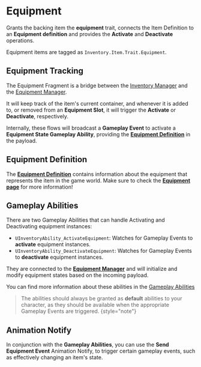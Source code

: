 # Equipment
<primary-label ref="inventory"/>

Grants the backing item the **equipment** trait, connects the Item Definition to an **Equipment definition** and 
provides the **Activate** and **Deactivate** operations.

Equipment items are tagged as `Inventory.Item.Trait.Equipment`.

## Equipment Tracking

The Equipment Fragment is a bridge between the [Inventory Manager](inv_inventory_manager.md) and the [Equipment Manager](inv_equipment_manager.md).

It will keep track of the item's current container, and whenever it is added to, or removed from an **Equipment Slot**, 
it will trigger the **Activate** or **Deactivate**, respectively.  

Internally, these flows will broadcast a **Gameplay Event** to activate a **Equipment State Gameplay Ability**, providing
the [**Equipment Definition**](inv_equipment.md#equipment-definition) in the payload. 

## Equipment Definition

The [**Equipment Definition**](inv_equipment.md#equipment-definition) contains information about the equipment that represents the item in the game world.
Make sure to check the [**Equipment page**](inv_equipment.md) for more information!

## Gameplay Abilities

There are two Gameplay Abilities that can handle Activating and Deactivating equipment instances:

- `UInventoryAbility_ActivateEquipment`: Watches for Gameplay Events to **activate** equipment instances.
- `UInventoryAbility_DeactivateEquipment`: Watches for Gameplay Events to **deactivate** equipment instances.

They are connected to the [**Equipment Manager**](inv_equipment_manager.md) and will initialize and modify equipment
states based on the incoming payload.

You can find more information about these abilities in the [Gameplay Abilities](inv_abilities.md)

> The abilities should always be granted as **default** abilities to your character, as they should be available when
> the appropriate Gameplay Events are triggered.
{style="note"}

## Animation Notify

In conjunction with the **Gameplay Abilities**, you can use the **Send Equipment Event** Animation Notify, to trigger
certain gameplay events, such as effectively changing an item's state.